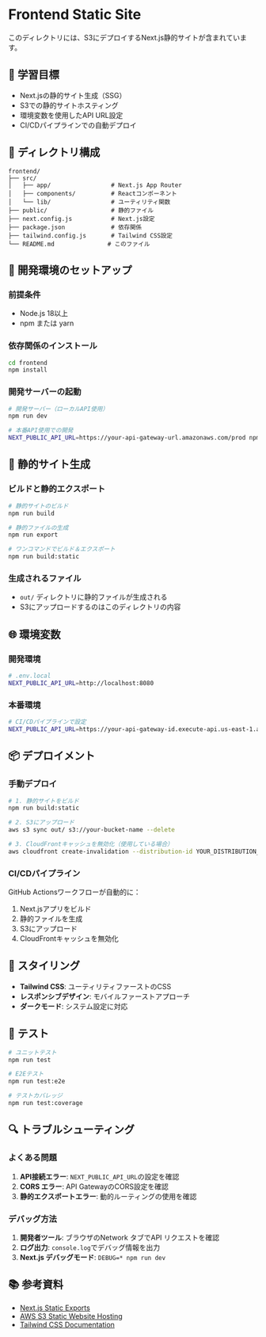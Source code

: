 # Frontend Static Site

このディレクトリには、S3にデプロイするNext.js静的サイトが含まれています。

## 🎯 学習目標

- Next.jsの静的サイト生成（SSG）
- S3での静的サイトホスティング
- 環境変数を使用したAPI URL設定
- CI/CDパイプラインでの自動デプロイ

## 📁 ディレクトリ構成

```
frontend/
├── src/
│   ├── app/                 # Next.js App Router
│   ├── components/          # Reactコンポーネント
│   └── lib/                 # ユーティリティ関数
├── public/                  # 静的ファイル
├── next.config.js           # Next.js設定
├── package.json             # 依存関係
├── tailwind.config.js       # Tailwind CSS設定
└── README.md               # このファイル
```

## 🚀 開発環境のセットアップ

### 前提条件

- Node.js 18以上
- npm または yarn

### 依存関係のインストール

```bash
cd frontend
npm install
```

### 開発サーバーの起動

```bash
# 開発サーバー（ローカルAPI使用）
npm run dev

# 本番API使用での開発
NEXT_PUBLIC_API_URL=https://your-api-gateway-url.amazonaws.com/prod npm run dev
```

## 🔧 静的サイト生成

### ビルドと静的エクスポート

```bash
# 静的サイトのビルド
npm run build

# 静的ファイルの生成
npm run export

# ワンコマンドでビルド＆エクスポート
npm run build:static
```

### 生成されるファイル

- `out/` ディレクトリに静的ファイルが生成される
- S3にアップロードするのはこのディレクトリの内容

## 🌐 環境変数

### 開発環境

```bash
# .env.local
NEXT_PUBLIC_API_URL=http://localhost:8080
```

### 本番環境

```bash
# CI/CDパイプラインで設定
NEXT_PUBLIC_API_URL=https://your-api-gateway-id.execute-api.us-east-1.amazonaws.com/prod
```

## 📦 デプロイメント

### 手動デプロイ

```bash
# 1. 静的サイトをビルド
npm run build:static

# 2. S3にアップロード
aws s3 sync out/ s3://your-bucket-name --delete

# 3. CloudFrontキャッシュを無効化（使用している場合）
aws cloudfront create-invalidation --distribution-id YOUR_DISTRIBUTION_ID --paths "/*"
```

### CI/CDパイプライン

GitHub Actionsワークフローが自動的に：

1. Next.jsアプリをビルド
2. 静的ファイルを生成
3. S3にアップロード
4. CloudFrontキャッシュを無効化

## 🎨 スタイリング

- **Tailwind CSS**: ユーティリティファーストのCSS
- **レスポンシブデザイン**: モバイルファーストアプローチ
- **ダークモード**: システム設定に対応

## 🧪 テスト

```bash
# ユニットテスト
npm run test

# E2Eテスト
npm run test:e2e

# テストカバレッジ
npm run test:coverage
```

## 🔍 トラブルシューティング

### よくある問題

1. **API接続エラー**: `NEXT_PUBLIC_API_URL`の設定を確認
2. **CORS エラー**: API GatewayのCORS設定を確認
3. **静的エクスポートエラー**: 動的ルーティングの使用を確認

### デバッグ方法

1. **開発者ツール**: ブラウザのNetwork タブでAPI リクエストを確認
2. **ログ出力**: `console.log`でデバッグ情報を出力
3. **Next.js デバッグモード**: `DEBUG=* npm run dev`

## 📚 参考資料

- [Next.js Static Exports](https://nextjs.org/docs/app/building-your-application/deploying/static-exports)
- [AWS S3 Static Website Hosting](https://docs.aws.amazon.com/AmazonS3/latest/userguide/WebsiteHosting.html)
- [Tailwind CSS Documentation](https://tailwindcss.com/docs)